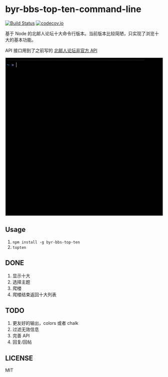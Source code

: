 # byr-bbs-top-ten-command-line

[![Build Status](https://travis-ci.org/byr-gdp/byr-bbs-top-ten.svg?branch=master)](https://travis-ci.org/byr-gdp/byr-bbs-top-ten)
[![codecov.io](https://codecov.io/github/byr-gdp/byr-bbs-top-ten-command-line/coverage.svg?branch=master)](https://codecov.io/github/byr-gdp/byr-bbs-top-ten-command-line?branch=master)

基于 Node 的北邮人论坛十大命令行版本。当前版本比较简陋，只实现了浏览十大的基本功能。

API 接口用到了之前写的 [北邮人论坛非官方 API](https://github.com/byr-gdp/BYR-forum-unofficial-API) 

![image](./gif/topten-demo.gif)

## Usage

1. `npm install -g byr-bbs-top-ten`
2. `topten`

## DONE

1. 显示十大
2. 选择主题
3. 爬楼
4. 爬楼结束返回十大列表

## TODO

1. 更友好的输出，colors 或者 chalk
2. 过滤无效信息
3. 完善 API
4. 回复/回帖

## LICENSE

MIT
